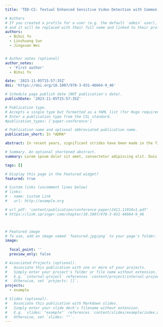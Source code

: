 ```yaml
---
title: 'TED-CS: Textual Enhanced Sensitive Video Detection with Common Sense Knowledge'

# Authors
# If you created a profile for a user (e.g. the default `admin` user), write the username (folder name) here
# and it will be replaced with their full name and linked to their profile.
authors:
  - Bihui Yu
  - Linzhuang Sun
  - Jingxuan Wei


# Author notes (optional)
author_notes:
  - 'First author'
  - Bihui Yu

date: '2023-11-05T15:57:35Z'
doi: 'https://doi.org/10.1007/978-3-031-46664-9_46'

# Schedule page publish date (NOT publication's date).
publishDate: '2023-11-05T15:57:35Z'

# Publication type.
# Accepts a single type but formatted as a YAML list (for Hugo requirements).
# Enter a publication type from the CSL standard.
#publication_types: ['paper-conference']

# Publication name and optional abbreviated publication name.
publication_short: In *ADMA*

abstract: In recent years, significant strides have been made in the field of spatiotemporal predictive learning, a discipline that focuses on accurately forecasting future sequences based on previously observed frames. Despite the impressive capabilities of current leading-edge models, which leverage specialized network architectures to optimize learning in both spatial and temporal domains, these models often fall short in their ability to accurately interpret underlying spatiotemporal dependencies and extend their learnings to unseen data. In this study, we attempt to address these shortcomings by disentangling the context and motion within sequential spatiotemporal data, and then systematically analyzing the relationship between the original and disentangled data. We introduce context-motion disentanglement modules that utilize temporal entropy to segregate the context and motion, and then apply regularization to the disentangled motion to ensure its consistency with the predicted frames produced by conventional spatiotemporal predictive learning. Our proposed methodology can be trained in an end-to-end fashion and serves to improve not just the predictive performance but also the interpretability and generalizability of the model. The efficacy of our proposed method is illustrated through comprehensive quantitative and qualitative assessments.

# Summary. An optional shortened abstract.
summary: Lorem ipsum dolor sit amet, consectetur adipiscing elit. Duis posuere tellus ac convallis placerat. Proin tincidunt magna sed ex sollicitudin condimentum.

tags: []

# Display this page in the Featured widget?
featured: true

# Custom links (uncomment lines below)
# links:
# - name: Custom Link
#   url: http://example.org

# url_pdf: 'content/publication/conference-paper/2411.11916v1.pdf'
# https://link.springer.com/chapter/10.1007/978-3-031-46664-9_46



# Featured image
# To use, add an image named `featured.jpg/png` to your page's folder.
image:
  
  focal_point: ''
  preview_only: false

# Associated Projects (optional).
#   Associate this publication with one or more of your projects.
#   Simply enter your project's folder or file name without extension.
#   E.g. `internal-project` references `content/project/internal-project/index.md`.
#   Otherwise, set `projects: []`.
projects:
  - example

# Slides (optional).
#   Associate this publication with Markdown slides.
#   Simply enter your slide deck's filename without extension.
#   E.g. `slides: "example"` references `content/slides/example/index.md`.
#   Otherwise, set `slides: ""`.
---
```



